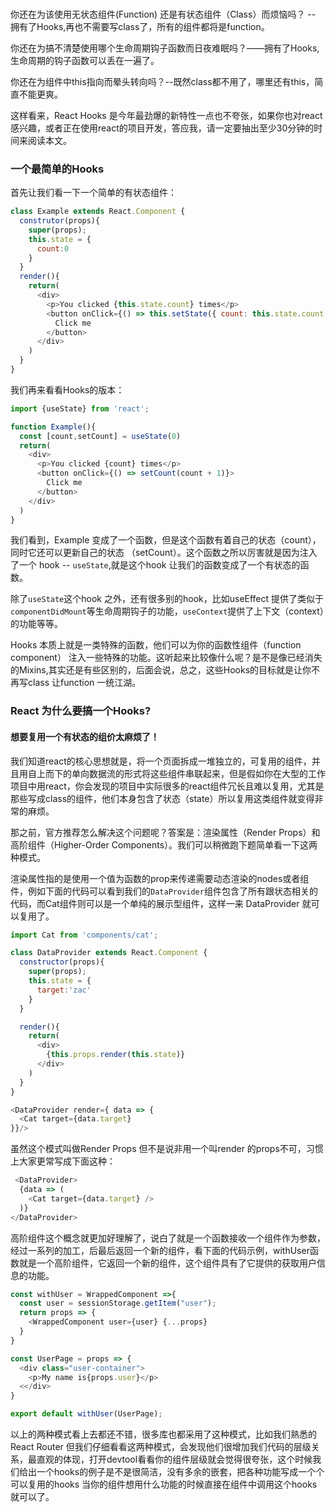 ### 
你还在为该使用无状态组件(Function) 还是有状态组件（Class）而烦恼吗？ -- 拥有了Hooks,再也不需要写class了，所有的组件都将是function。

你还在为搞不清楚使用哪个生命周期钩子函数而日夜难眠吗？——拥有了Hooks,生命周期的钩子函数可以丢在一遍了。

你还在为组件中this指向而晕头转向吗？--既然class都不用了，哪里还有this，简直不能更爽。

这样看来，React Hooks 是今年最劲爆的新特性一点也不夸张，如果你也对react感兴趣，或者正在使用react的项目开发，答应我，请一定要抽出至少30分钟的时间来阅读本文。

### 一个最简单的Hooks

首先让我们看一下一个简单的有状态组件：
```js
class Example extends React.Component {
  construtor(props){
    super(props);
    this.state = {
      count:0
    }
  }
  render(){
    return(
      <div>
        <p>You clicked {this.state.count} times</p>
        <button onClick={() => this.setState({ count: this.state.count + 1 })}>
          Click me
        </button>
      </div>
    )
  }
}
```

我们再来看看Hooks的版本：
```js
import {useState} from 'react';

function Example(){
  const [count,setCount] = useState(0)
  return(
    <div>
      <p>You clicked {count} times</p>
      <button onClick={() => setCount(count + 1)}>
        Click me
      </button>
    </div>
  )
}
```

我们看到，Example 变成了一个函数，但是这个函数有着自己的状态（count），同时它还可以更新自己的状态 （setCount）。这个函数之所以厉害就是因为注入了一个 hook -- `useState`,就是这个hook 让我们的函数变成了一个有状态的函数。

除了`useState`这个hook 之外，还有很多别的hook，比如useEffect 提供了类似于 `componentDidMount`等生命周期钩子的功能，`useContext`提供了上下文（context）的功能等等。

Hooks 本质上就是一类特殊的函数，他们可以为你的函数性组件（function component） 注入一些特殊的功能。这听起来比较像什么呢？是不是像已经消失的Mixins,其实还是有些区别的，后面会说，总之，这些Hooks的目标就是让你不再写class 让function 一统江湖。

### React 为什么要搞一个Hooks?

#### 想要复用一个有状态的组价太麻烦了！

我们知道react的核心思想就是，将一个页面拆成一堆独立的，可复用的组件，并且用自上而下的单向数据流的形式将这些组件串联起来，但是假如你在大型的工作项目中用react，你会发现的项目中实际很多的react组件冗长且难以复用，尤其是那些写成class的组件，他们本身包含了状态（state）所以复用这类组件就变得非常的麻烦。

那之前，官方推荐怎么解决这个问题呢？答案是：渲染属性（Render Props）和高阶组件（Higher-Order Components）。我们可以稍微跑下题简单看一下这两种模式。

渲染属性指的是使用一个值为函数的prop来传递需要动态渲染的nodes或者组件，例如下面的代码可以看到我们的`DataProvider`组件包含了所有跟状态相关的代码，而Cat组件则可以是一个单纯的展示型组件，这样一来 DataProvider 就可以复用了。

```js
import Cat from 'components/cat';

class DataProvider extends React.Component {
  constructor(props){
    super(props);
    this.state = {
      target:'zac'
    }
  }

  render(){
    return(
      <div>
        {this.props.render(this.state)}
      </div>
    )
  }
}

<DataProvider render={ data => {
  <Cat target={data.target}
}}/>
```

虽然这个模式叫做Render Props 但不是说非用一个叫render 的props不可，习惯上大家更常写成下面这种：
```js
 <DataProvider>
  {data => (
    <Cat target={data.target} />
  )}
</DataProvider>
```
高阶组件这个概念就更加好理解了，说白了就是一个函数接收一个组件作为参数，经过一系列的加工，后最后返回一个新的组件，看下面的代码示例，withUser函数就是一个高阶组件，它返回一个新的组件，这个组件具有了它提供的获取用户信息的功能。

```js
const withUser = WrappedComponent =>{
  const user = sessionStorage.getItem("user");
  return props => {
    <WrappedComponent user={user} {...props}
  }
}

const UserPage = props => {
  <div class="user-container">
    <p>My name is{props.user}</p>
  <</div>
}

export default withUser(UserPage);
```

以上的两种模式看上去都还不错，很多库也都采用了这种模式，比如我们熟悉的React Router 但我们仔细看看这两种模式，会发现他们很增加我们代码的层级关系，最直观的体现，打开devtool看看你的组件层级就会觉得很夸张，这个时候我们给出一个hooks的例子是不是很简洁，没有多余的嵌套，把各种功能写成一个个可以复用的hooks 当你的组件想用什么功能的时候直接在组件中调用这个hooks就可以了。









